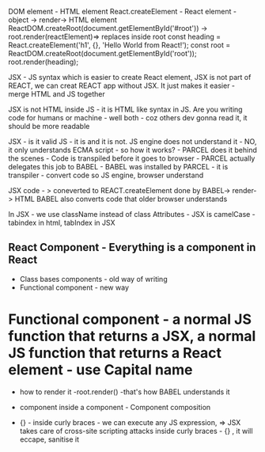 DOM element - HTML element
React.createElement - React element - object -> render-> HTML element
ReactDOM.createRoot(document.getElementById('#root')) -> root.render(reactElement)=> replaces inside root
const heading = React.createElement('h1', {}, 'Hello World from React!');
const root = ReactDOM.createRoot(document.getElementById('root'));
root.render(heading);

JSX - JS syntax which is easier to create React element, JSX is not part of REACT, we can creat REACT app without JSX. It just makes it easier - merge HTML and JS together

JSX is not HTML inside JS - it is HTML like syntax in JS. 
Are you writing code for humans or machine - well both - coz others dev gonna read it, it should be more readable

JSX - is it valid JS - it is and it is not. JS engine does not understand it - NO, it only understands ECMA script - so how it works? - PARCEL does it behind the scenes -  Code is transpiled before it goes to browser - PARCEL actually delegates this job to BABEL - BABEL was installed by PARCEL - it is transpiler - convert code so JS engine, browser understand

JSX code - > coneverted to REACT.createElement done by BABEL-> render-> HTML
BABEL also converts code that older browser understands

In JSX - we use className instead of class
Attributes - JSX is camelCase - tabindex in html, tabIndex in JSX


## React Component - Everything is a component in React
- Class bases components - old way of writing
- Functional component - new way 

# Functional component - a normal JS function that returns a JSX, a normal JS function that returns a React element - use Capital name

- how to render it -root.render(<headingComponent/>) -that's how BABEL understands it
- component inside a component - Component composition

- {} - inside curly braces - we can execute any JS expression,
    => JSX takes care of cross-site scripting attacks inside curly braces - {} , it will eccape, sanitise it